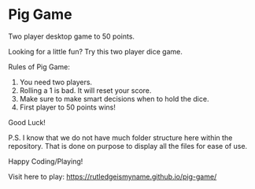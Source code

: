 # Pig Game

Two player desktop game to 50 points. 

Looking for a little fun? Try this two player dice game. 

Rules of Pig Game: 

1. You need two players.
2. Rolling a 1 is bad. It will reset your score.
3. Make sure to make smart decisions when to hold the dice.
4. First player to 50 points wins!

Good Luck!

P.S. I know that we do not have much folder structure here within the repository. That is done on purpose to display all the files for ease of use. 

Happy Coding/Playing! 

Visit here to play: https://rutledgeismyname.github.io/pig-game/ 